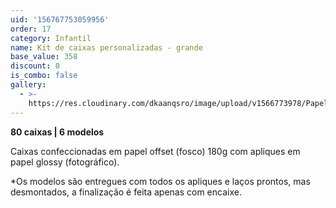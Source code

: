 ```yaml
---
uid: '156767753059956'
order: 17
category: Infantil
name: Kit de caixas personalizadas - grande
base_value: 358
discount: 0
is_combo: false
gallery:
  - >-
    https://res.cloudinary.com/dkaanqsro/image/upload/v1566773978/Papelaria%20infantil/Kit_caixinhas_personalizadas_grande_xsnpqa.jpg
---
```

**80 caixas | 6 modelos**

Caixas confeccionadas em papel offset (fosco) 180g com apliques em papel glossy (fotográfico).



\*Os modelos são entregues com todos os apliques e laços prontos, mas desmontados, a finalização é feita apenas com encaixe.
